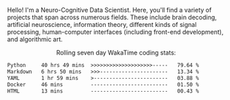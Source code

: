 Hello! I'm a Neuro-Cognitive Data Scientist. Here, you'll find a variety of projects that span across numerous fields. These include brain decoding, artificial neuroscience, information theory, different kinds of signal processing, human-computer interfaces (including front-end development), and algorithmic art. 

<p align="center">Rolling seven day WakaTime coding stats:</p>
<!--START_SECTION:waka-->

```txt
Python     40 hrs 49 mins  >>>>>>>>>>>>>>>>>>>>-----   79.64 %
Markdown   6 hrs 50 mins   >>>----------------------   13.34 %
YAML       1 hr 59 mins    >------------------------   03.88 %
Docker     46 mins         -------------------------   01.50 %
HTML       13 mins         -------------------------   00.43 %
```

<!--END_SECTION:waka-->
